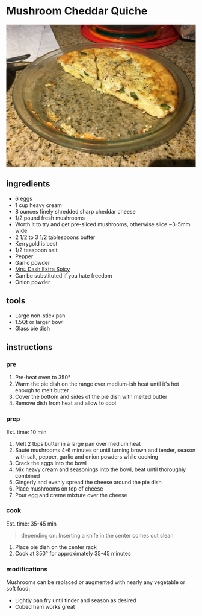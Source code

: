 # Mushroom Cheddar Quiche

![Hatch Mushroom Quiche](images/cheese-quiche.JPG "A Mushroom cheddar quiche with added hatch chilis")


## ingredients

* 6 eggs
* 1 cup heavy cream
* 8 ounces finely shredded sharp cheddar cheese
* 1/2 pound fresh mushrooms
 * Worth it to try and get pre-sliced mushrooms, otherwise slice ~3-5mm wide
* 2 1/2 to 3 1/2 tablespoons butter
 * Kerrygold is best
* 1/2 teaspoon salt
* Pepper
* Garlic powder
* [Mrs. Dash Extra Spicy](http://a.co/3t9uTQl)
 * Can be substituted if you hate freedom
* Onion powder

## tools

* Large non-stick pan
* 1.5Qt or larger bowl
* Glass pie dish

## instructions

### pre

1. Pre-heat oven to 350°
2. Warm the pie dish on the range over medium-ish heat until it's hot enough to melt butter
3. Cover the bottom and sides of the pie dish with melted butter
4. Remove dish from heat and allow to cool

### prep

Est. time: 10 min

1. Melt 2 tbps butter in a large pan over medium heat
2. Sauté mushrooms 4-6 minutes or until turning brown and tender, season with salt, pepper, garlic and onion powders while cooking
3. Crack the eggs into the bowl
4. Mix heavy cream and seasonings into the bowl, beat until thoroughly combined
5. Gingerly and evenly spread the cheese around the pie dish
6. Place mushrooms on top of cheese
7. Pour egg and creme mixture over the cheese

### cook

Est. time: 35-45  min
> depending on: Inserting a knife in the center comes out clean

1. Place pie dish on the center rack
2. Cook at 350° for approximately 35-45 minutes

### modifications

Mushrooms can be replaced or augmented with nearly any vegetable or soft food:
* Lightly pan fry until tinder and season as desired
* Cubed ham works great
